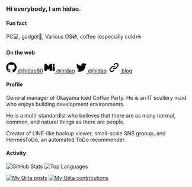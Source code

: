 ### Hi everybody, I am hidao.

#### Fun fact
PC💻, gadget📱, Various OS💿, coffee (especially cold)☕

#### On the web
[![](img/github.svg "github") @hidao80](https://github.com/hidao80/)
[![](img/misskey.svg "misskey") @hidao](https://misskey.dev/@hidao)
[![](img/twitter.svg "twitter") @hidao](https://twitter.com/hidao80)
[![](img/link.svg "blog") blog](https://hidao.hatenablog.com)

#### Profile

General manager of Okayama Iced Coffee Party. He is an IT scullery maid who enjoys building development environments.

He is a multi-standardist who believes that there are as many normal, common, and natural things as there are people.

Creator of LINE-like backup viewer, small-scale SNS grooup, and HermēsToDo, an automated ToDo recommender.

#### Activity

![GitHub Stats](https://github-readme-stats.vercel.app/api?username=hidao80&count_private=true&show_icons=true&theme=buefy)
![Top Languages](https://github-readme-stats.vercel.app/api/top-langs/?username=hidao80&layout=compact&theme=buefy)

<!-- # My works -->

[![My Qiita posts](https://qiita-badge.apiapi.app/s/hidao/posts.svg)](http://qiita.com/hidao)
[![My Qiita contributions](https://qiita-badge.apiapi.app/s/hidao/contributions.svg)](http://qiita.com/hidao)

